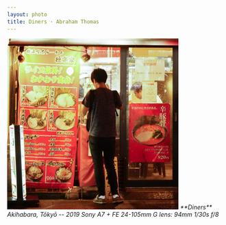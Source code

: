 ```yaml
---
layout: photo
title: Diners · Abraham Thomas
---
```


<img src="/assets/photos/Diners.jpg" width="400px" class="photo">

<i>
**Diners**  
Akihabara, Tōkyō -- 2019    
Sony A7 + FE 24-105mm G lens: 94mm 1/30s f/8  
</i>
